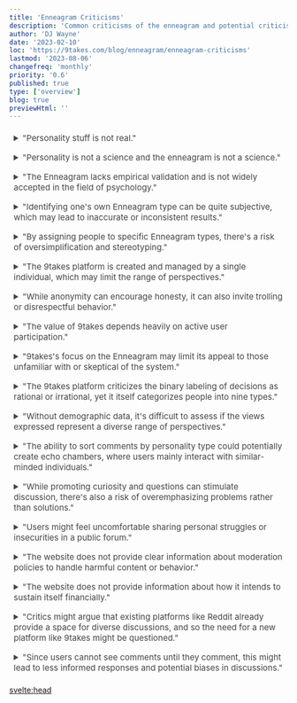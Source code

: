 ```yaml
---
title: 'Enneagram Criticisms'
description: 'Common criticisms of the enneagram and potential criticisms of 9takes'
author: 'DJ Wayne'
date: '2023-02-10'
loc: 'https://9takes.com/blog/enneagram/enneagram-criticisms'
lastmod: '2023-08-06'
changefreq: 'monthly'
priority: '0.6'
published: true
type: ['overview']
blog: true
previewHtml: ''
---
```


<!--
Enneagram Criticisms (200 words)
  Common criticisms of the Enneagram system
  Responses to these criticisms
  -->

<!-- <h2>Enneagram FAQs</h2> -->

<details>
  <summary class="accordion">"Personality stuff is not real."</summary>
  <div class="panel">
  <figure>
     <img src="/personality-snippet.webp" alt="personality definition" title="personality definition from google" class="small-absolute" />
    <figcaption>personality definition from google</figcaption>
</figure>
    <p>Do you get along with everyone? Do you not? Why? Are people similar to you or is everyone different from you?
      The dimensions by which we are similar and different are what make up our personality. There are potentially
      infinite dimensions because no two people are exactly alike however there are patterns. Those observed patterns
      are what we know as a person's personality.
 </p></div>
</details>

<details>
  <summary class="accordion">"Personality is not a science and the enneagram is not a science."</summary>
  <div class="panel" style="margin: 16px 0"><p>
    While it's true that personality and the Enneagram are not sciences in the traditional sense, this doesn't negate their value. The Enneagram, in particular, is not designed to be a scientifically empirical tool, but rather a framework for introspection and understanding human behavior. Its utility stems from its ability to offer insights into our motivations, fears, and desires, which can help facilitate self-discovery, personal growth, and improved relationships. As such, its efficacy is often measured in its pragmatic utility rather than scientific validity. </p><p>On top of that, the field of personality study is multifaceted and can't be fully captured by a purely empirical approach. For instance, "The Big 5 personality test," despite being widely studied and referenced in academic settings, has its origins in data analysis rather than theory. This suggests that its scope is limited to aspects of personality that can be measured and quantified, potentially overlooking facets of the human psyche that are less tangible and harder to measure. This is where 9takes, with its emphasis on the Enneagram, makes a significant contribution. The Enneagram stands at the intersection of philosophy and psychology, integrating theoretical understanding with observational data. It provides a more holistic framework that takes into account the philosophical dimensions of personality. So while the Enneagram might not be a 'science' in the conventional sense, its value lies in its potential to enrich our understanding of human personality beyond what empirical data alone can provide. </p><p>For example how much is understood about the psychology behind emotions? <a href="/blog/experiment">Test your own understanding with this 2 minute experiment.</a>
    </p>
 </div>
</details>
<details>
  <summary class="accordion">"The Enneagram lacks empirical validation and is not widely accepted in the field of psychology."</summary>
  <div class="panel" style="margin: 16px 0"><p>It's important to clarify that the Enneagram isn't intended to serve as a scientifically validated psychological tool, but as a framework for understanding oneself and others. While it's true that the Enneagram lacks conventional scientific validation, it's worth noting that its value lies in its introspective and empathetic applications.<p> Furthermore (see point above), the field of personality study is multifaceted and can't be fully captured by a purely empirical approach. For instance, "The Big 5 personality test," despite being widely studied and referenced in academic settings, has its origins in data analysis rather than theory. This suggests that its scope is limited to aspects of personality that can be measured and quantified, potentially overlooking facets of the human psyche that are less tangible and harder to measure. This is where 9takes, with its emphasis on the Enneagram, makes a significant contribution. The Enneagram stands at the intersection of philosophy and psychology, integrating theoretical understanding with observational data. It provides a more holistic framework that takes into account the philosophical dimensions of personality. So while the Enneagram might not be a 'science' in the conventional sense, its value lies in its potential to enrich our understanding of human personality beyond what empirical data alone can provide. </p><p>For example how much is understood about the psychology behind emotions? <a href="/blog/experiment">Test your own understanding with this 2 minute experiment.</a></p></div>
  <!-- Consider collaborating with psychologists and researchers to increase the empirical validity of the Enneagram system as applied on the 9takes platform. -->
</details>
<details>
  <summary class="accordion">"Identifying one's own Enneagram type can be quite subjective, which may lead to inaccurate or inconsistent results."</summary>
  <div class="panel" style="margin: 16px 0"><p>Yes, self-typing is a subjective process. However, this process can also offer an invaluable opportunity for self-reflection, introspection, and personal growth, even if the identified type isn't 100% accurate. Over time your sense of self can become clearer as you uncover your core motivations and fears. Here is a <a href="/blog/enneagram/beginners-guide-to-determining-your-enneagram-type">guide for determining your enneagram type.</a></p></div>
  <!-- Perhaps, implementing a more comprehensive and guided questionnaire could help users accurately identify their Enneagram type. -->
</details>
<details>
  <summary class="accordion">"By assigning people to specific Enneagram types, there's a risk of oversimplification and stereotyping."</summary>
  <div class="panel" style="margin: 16px 0"><p>While it might seem like this system oversimplifies human personality, the purpose of the Enneagram types is not to pigeonhole individuals, but to provide a jumping-off point for deeper self-understanding and empathy towards others.</p></div>
  <!-- Producing educational content that highlights the unique and complex nature of each Enneagram type can help to mitigate this concern. -->
</details>
<!-- More sections can be added in the same format -->
<details>
  <summary class="accordion">"The 9takes platform is created and managed by a single individual, which may limit the range of perspectives."</summary>
  <div class="panel" style="margin: 16px 0"><p>It's true that having a single creator could lead to a limited perspective. However, this concern can be mitigated as the platform grows, and more diverse voices join the community.</p></div>
  <!-- Actively seeking out team members from diverse backgrounds to contribute to the platform could also help to ensure a broad range of perspectives. -->
</details>
<details>
  <summary class="accordion">"While anonymity can encourage honesty, it can also invite trolling or disrespectful behavior."</summary>
  <div class="panel" style="margin: 16px 0"><p>Anonymity is indeed a double-edged sword. While it can foster open and honest discussions by freeing individuals from fear of personal judgment, it also poses the risk of misuse. However, with the right moderation policies, the potential for trolling or disrespectful behavior can be minimized.</p></div>
  <!-- A crucial step towards mitigating this concern would be to implement strict moderation policies and provide users with clear guidelines regarding respectful and acceptable behavior. -->
</details>

<details>
  <summary class="accordion">"The value of 9takes depends heavily on active user participation."</summary>
  <div class="panel" style="margin: 16px 0"><p>All social platforms depend on user participation. This is not a unique risk to 9takes.</p></div>
  <!-- To encourage active participation, the platform could implement features such as rewards for regular engagement or recognition for high-quality contributions. -->
</details>
<details>
  <summary class="accordion">"9takes's focus on the Enneagram may limit its appeal to those unfamiliar with or skeptical of the system."</summary>
  <div class="panel" style="margin: 16px 0"><p>Yes the focus on the Enneagram might while seem limiting. However the <a href="/blog/enneagram/philosophy-psychology-and-the-enneagram">Enneagram brings together psychology and philosophy</a> and its ideas continue to be touched in many areas in society. 9takes is betting that the Enneagram will one day be in the common vernacular.</p></div>
  <!-- To widen the appeal, the platform could create introductory content to attract users who are unfamiliar with the Enneagram, showcasing its potential for fostering understanding and empathy. -->
</details>
<details>
  <summary class="accordion">"The 9takes platform criticizes the binary labeling of decisions as rational or irrational, yet it itself categorizes people into nine types."</summary>
  <div class="panel" style="margin: 16px 0"><p>The categorization of personality types on 9takes is about finding similarities and differences. This attention to personality helps foster conversations around understanding a person's motivations and perspectives.</p></div>
  <!-- A key improvement could be to ensure that the platform's communication emphasizes understanding, empathy and the value of diversity over binary labels. -->
</details>
<details>
  <summary class="accordion">"Without demographic data, it's difficult to assess if the views expressed represent a diverse range of perspectives."</summary>
  <div class="panel" style="margin: 16px 0"><p>Diverse perspectives are not limited to demographic data such as race, gender, and age. Paying special attention to demographics can be a false positive indicator of diverse perspectives. Therefore the decision to not collect demographic data is a deliberate one.</p></div>
  <!-- One possible solution could be to conduct voluntary surveys to collect demographic data, ensuring users' privacy is respected. -->
</details>
<details>
  <summary class="accordion">"The ability to sort comments by personality type could potentially create echo chambers, where users mainly interact with similar-minded individuals."</summary>
  <div class="panel" style="margin: 16px 0"><p>While there is some risk of creating echo chambers, the sorting of comments by personality type also allows users to consciously explore perspectives that differ from their own.</p></div>
  <!-- One potential improvement could be to enable users to follow discussions from multiple types, not just their own, fostering a more diverse dialogue. -->
</details>
<details>
  <summary class="accordion">"While promoting curiosity and questions can stimulate discussion, there's also a risk of overemphasizing problems rather than solutions."</summary>
  <div class="panel" style="margin: 16px 0"><p>Questioning is indeed a critical part of stimulating discussion and learning, but it's also important to balance this with solution-oriented dialogue.</p></div>
  <!-- To strike a balance, the platform could introduce a dedicated space for problem-solving and generating solutions. -->
</details>
<details>
  <summary class="accordion">"Users might feel uncomfortable sharing personal struggles or insecurities in a public forum."</summary>
  <div class="panel" style="margin: 16px 0"><p>While some users might indeed feel this way, the anonymity provided by the platform could also make it easier for users to share personal struggles.</p></div>
  <!-- Implementing privacy settings to allow users to control who can view their posts could be a useful feature to enhance user comfort. -->
</details>
<details>
  <summary class="accordion">"The website does not provide clear information about moderation policies to handle harmful content or behavior."</summary>
  <div class="panel" style="margin: 16px 0"><p>As a new platform, 9takes may be in the process of developing its moderation policies. Nevertheless, clear policies are indeed crucial to ensuring a safe and respectful environment.</p></div>
  <!-- Establishing a clear moderation policy and communicating it transparently to the users could be an effective solution to this concern. -->
</details>
<details>
  <summary class="accordion">"The website does not provide information about how it intends to sustain itself financially."</summary>
  <div class="panel" style="margin: 16px 0"><p>As a relatively new platform, 9takes might still be in the process of refining its operational and business model.</p></div>
  <!-- Transparency regarding the operational and business model on the website could be beneficial for users' trust and understanding. -->
</details>
<details>
  <summary class="accordion">"Critics might argue that existing platforms like Reddit already provide a space for diverse discussions, and so the need for a new platform like 9takes might be questioned."</summary>
  <div class="panel" style="margin: 16px 0"><p>While platforms like Reddit indeed allow for diverse discussions, 9takes is unique in its focus on the Enneagram and the distinct perspective it brings to facilitating discussion.</p></div>
  <!-- 9takes could further differentiate itself from other platforms by emphasizing its unique value proposition, especially its focus on the Enneagram and fostering understanding and empathy. -->
</details>
<details>
  <summary class="accordion">"Since users cannot see comments until they comment, this might lead to less informed responses and potential biases in discussions."</summary>
  <div class="panel" style="margin: 16px 0"><p>This design choice is intentional and encourages initial thoughts without being influenced by others' comments. It also helps prevent the suppression of less popular views that might otherwise get lost in the crowd.</p></div>
  <!-- Allowing an option for users to edit their comments after reading others' takes could facilitate more informed and nuanced discussions. -->
</details>

<!-- <details>
  <summary class="accordion">There are many personality systems, the Enneagram isn't special</summary>
  <div class="panel" style="margin: 16px 0"><p>
    <p>

 </p></div>
</details> -->

<svelte:head>

  <link rel="canonical" href="https://9takes.com/blog/enneagram/enneagram-criticisms">
  <script type="application/ld+json">
    {
  "@context": "http://schema.org",
  "@graph": [
    {
      "@type": "Article",
      "articleBody": "This article discusses common criticisms of the Enneagram. It covers a range of issues, including the lack of empirical validation, the risk of oversimplification, and the potential for creating echo chambers. It also addresses concerns about the 9takes platform, such as the lack of professional psychologists or therapists involved, the potential for harmful content or behavior, and the lack of clear information about moderation policies.",
      "author": {
        "@type": "Person",
        "name": "DJ Wayne",
        "sameAs": [
          {
            "@id": "https://www.instagram.com/djwayne3/"
          },
          {
            "@id": "https://twitter.com/djwayne3"
          }
        ]
      },
      "dateModified": {
        "@type": "Date",
        "@value": "2023-08-06"
      },
      "datePublished": {
        "@type": "Date",
        "@value": "2023-02-10"
      },
      "description": "The article presents common criticisms of the Enneagram and the 9takes platform. It discusses issues such as the lack of empirical validation, the risk of oversimplification, and the potential for creating echo chambers.",
      "headline": "Enneagram Criticisms",
      "mainEntityOfPage": {
        "@id": "https://9takes.com/blog/enneagram/enneagram-criticisms",
        "@type": "WebPage"
      },
      "publisher": {
        "@type": "Organization",
        "sameAs": [
          {
            "@id": "https://www.instagram.com/9takesdotcom/"
          },
          {
            "@id": "https://twitter.com/9takesdotcom"
          }
        ],
        "logo": {
          "@type": "ImageObject",
          "url": {
            "@id": "https://9takes.com/brand/darkRubix.png"
          }
        },
        "name": "9takes"
      }
    },
    {
      "@type": "FAQPage",
      "mainEntity": [
        {
          "@type": "Question",
          "acceptedAnswer": {
            "@type": "Answer",
            "text": "The Enneagram lacks empirical validation and is not widely accepted in the field of psychology. Identifying one's own Enneagram type can be quite subjective, which may lead to inaccurate or inconsistent results."
          },
          "name": "What are some criticisms of the Enneagram?"
        },
        {
          "@type": "Question",
          "acceptedAnswer": {
            "@type": "Answer",
            "text": "By assigning people to specific Enneagram types, there's a risk of oversimplification and stereotyping. The platform is created and managed by a single individual, which may limit the range of perspectives."
          },
          "name": "What are the limitations of the Enneagram?"
        },
        {
          "@type": "Question",
          "acceptedAnswer": {
            "@type": "Answer",
            "text": "The 9takes platform criticizes the binary labeling of decisions as rational or irrational, yet it itself categorizes people into nine types. As the Enneagram is often used in therapeutic contexts, the lack of professional psychologists or therapists involved with 9takes could be a concern."
          },
          "name": "What are some criticisms of the 9takes platform?"
        },
        {
          "@type": "Question",
          "acceptedAnswer": {
            "@type": "Answer",
            "text": "Without demographic data, it's difficult to assess if the views expressed represent a diverse range of perspectives. The ability to sort comments by personality type could potentially create echo chambers, where users mainly interact with similar-minded individuals."
          },
          "name": "What are the potential issues with the 9takes platform?"
        },
        {
          "@type": "Question",
          "acceptedAnswer": {
            "@type": "Answer",
            "text": "The website does not provide clear information about moderation policies to handle harmful content or behavior. The website does not provide information about how it intends to sustain itself financially."
          },
          "name": "What are some concerns about the 9takes platform?"
        }
      ]
    }
  ]
}
</script>
</svelte:head>

<style lang="scss">
  .accordion {
    color: #444;
    cursor: pointer;
    padding: 0.5rem;
    border: none;
    text-align: left;
    outline: none;
    font-size: 15px;
    transition: 0.4s;
  }

  .accordion:hover {
    background-color: var(--color-theme-purple-v);
    color: var(--color-theme-purple);
  }

  /*.panel:hover {
    background-color: #ccc;
}*/

  .panel {
    padding: 18px;
    /*display: none;*/
    background-color: white;
    overflow: hidden;
  }
</style>
